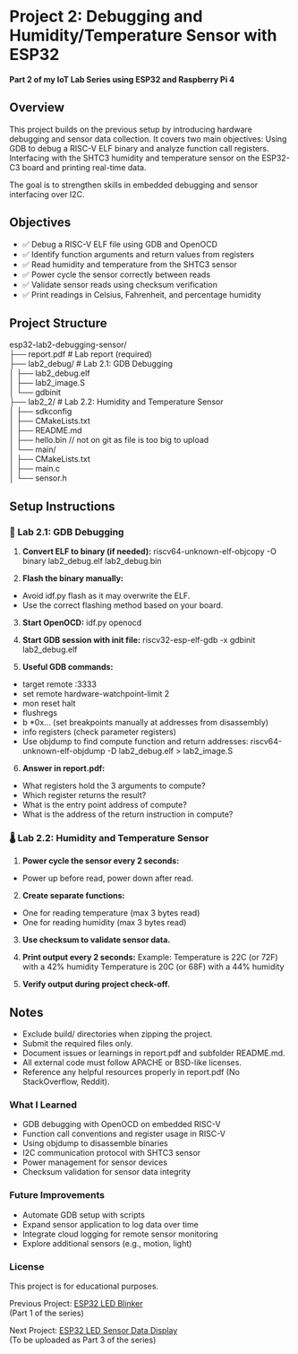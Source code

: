 # Project 2: Debugging and Humidity/Temperature Sensor with ESP32

**Part 2 of my IoT Lab Series using ESP32 and Raspberry Pi 4**

## Overview

This project builds on the previous setup by introducing hardware debugging and sensor data collection.
It covers two main objectives:
Using GDB to debug a RISC-V ELF binary and analyze function call registers.
Interfacing with the SHTC3 humidity and temperature sensor on the ESP32-C3 board and printing real-time data.

The goal is to strengthen skills in embedded debugging and sensor interfacing over I2C.

## Objectives

- ✅ Debug a RISC-V ELF file using GDB and OpenOCD
- ✅ Identify function arguments and return values from registers
- ✅ Read humidity and temperature from the SHTC3 sensor
- ✅ Power cycle the sensor correctly between reads
- ✅ Validate sensor reads using checksum verification
- ✅ Print readings in Celsius, Fahrenheit, and percentage humidity

## Project Structure
esp32-lab2-debugging-sensor/  
├── report.pdf # Lab report (required)  
├── lab2_debug/ # Lab 2.1: GDB Debugging  
│ ├── lab2_debug.elf  
│ ├── lab2_image.S  
│ └── gdbinit  
├── lab2_2/ # Lab 2.2: Humidity and Temperature Sensor  
│ ├── sdkconfig  
│ ├── CMakeLists.txt  
│ ├── README.md  
│ ├── hello.bin // not on git as file is too big to upload  
│ └── main/  
│ ├── CMakeLists.txt  
│ ├── main.c  
│ └── sensor.h  


## Setup Instructions

### 🐞 Lab 2.1: GDB Debugging

1. **Convert ELF to binary (if needed):**
riscv64-unknown-elf-objcopy -O binary lab2_debug.elf lab2_debug.bin

2. **Flash the binary manually:**
- Avoid idf.py flash as it may overwrite the ELF.
- Use the correct flashing method based on your board.

3. **Start OpenOCD:**
idf.py openocd

4. **Start GDB session with init file:**
riscv32-esp-elf-gdb -x gdbinit lab2_debug.elf

5. **Useful GDB commands:**
- target remote :3333
- set remote hardware-watchpoint-limit 2
- mon reset halt
- flushregs
- b *0x... (set breakpoints manually at addresses from disassembly)
- info registers (check parameter registers)
- Use objdump to find compute function and return addresses:
riscv64-unknown-elf-objdump -D lab2_debug.elf > lab2_image.S

6. **Answer in report.pdf:**
- What registers hold the 3 arguments to compute?
- Which register returns the result?
- What is the entry point address of compute?
- What is the address of the return instruction in compute?

### 🌡️ Lab 2.2: Humidity and Temperature Sensor

1. **Power cycle the sensor every 2 seconds:**  
- Power up before read, power down after read.

2. **Create separate functions:**  
- One for reading temperature (max 3 bytes read)
- One for reading humidity (max 3 bytes read)

3. **Use checksum to validate sensor data.**

4. **Print output every 2 seconds:**
Example:
Temperature is 22C (or 72F) with a 42% humidity
Temperature is 20C (or 68F) with a 44% humidity

5. **Verify output during project check-off.**

## Notes
- Exclude build/ directories when zipping the project.
- Submit the required files only.
- Document issues or learnings in report.pdf and subfolder README.md.
- All external code must follow APACHE or BSD-like licenses.
- Reference any helpful resources properly in report.pdf (No StackOverflow, Reddit).

### What I Learned
- GDB debugging with OpenOCD on embedded RISC-V
- Function call conventions and register usage in RISC-V
- Using objdump to disassemble binaries
- I2C communication protocol with SHTC3 sensor
- Power management for sensor devices
- Checksum validation for sensor data integrity

### Future Improvements
- Automate GDB setup with scripts
- Expand sensor application to log data over time
- Integrate cloud logging for remote sensor monitoring
- Explore additional sensors (e.g., motion, light)

### License
This project is for educational purposes.

Previous Project: [ESP32 LED Blinker](https://github.com/Inhle-C/Project-1-esp32-pi4-iot-lab-setup)  
(Part 1 of the series)

Next Project: [ESP32 LED Sensor Data Display](https://github.com/Inhle-C/Project-3-esp32-display-sensor)  
(To be uploaded as Part 3 of the series)


